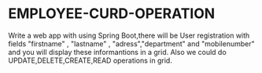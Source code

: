 # EMPLOYEE-CURD-OPERATION
Write a web app with using Spring Boot,there will be User registration with fields "firstname" , "lastname" , "adress","department" and "mobilenumber" and you will display these informantions in a grid. Also we could do UPDATE,DELETE,CREATE,READ operations in grid.
